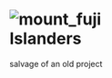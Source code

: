 # ![mount_fuji](https://github.githubassets.com/images/icons/emoji/mount_fuji.png)  <br> Islanders #
salvage of an old project
